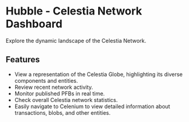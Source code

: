 # Hubble - Celestia Network Dashboard

Explore the dynamic landscape of the Celestia Network.

## Features

- View a representation of the Celestia Globe, highlighting its diverse components and entities.
- Review recent network activity.
- Monitor published PFBs in real time.
- Check overall Celestia network statistics.
- Easily navigate to Celenium to view detailed information about transactions, blobs, and other entities.
